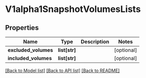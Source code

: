 # V1alpha1SnapshotVolumesLists

## Properties
Name | Type | Description | Notes
------------ | ------------- | ------------- | -------------
**excluded_volumes** | **list[str]** |  | [optional] 
**included_volumes** | **list[str]** |  | [optional] 

[[Back to Model list]](../README.md#documentation-for-models) [[Back to API list]](../README.md#documentation-for-api-endpoints) [[Back to README]](../README.md)


